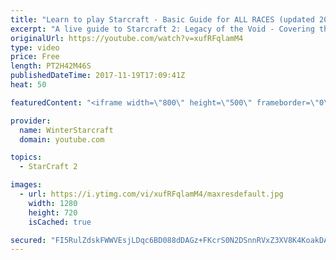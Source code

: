 ```yaml
---
title: "Learn to play Starcraft - Basic Guide for ALL RACES (updated 2017)"
excerpt: "A live guide to Starcraft 2: Legacy of the Void - Covering the basics and build orders for all of the races, and covering the important decisions to be made early in the game.  Not a step by step guide but a demonstration once you have the very basics of the units and races!"
originalUrl: https://youtube.com/watch?v=xufRFqlamM4
type: video
price: Free
length: PT2H42M46S
publishedDateTime: 2017-11-19T17:09:41Z
heat: 50

featuredContent: "<iframe width=\"800\" height=\"500\" frameborder=\"0\" src=\"https://www.youtube.com/embed/xufRFqlamM4\" allow=\"accelerometer; autoplay; encrypted-media; gyroscope; picture-in-picture\" allowfullscreen></iframe>"

provider:
  name: WinterStarcraft
  domain: youtube.com

topics:
  - StarCraft 2

images:
  - url: https://i.ytimg.com/vi/xufRFqlamM4/maxresdefault.jpg
    width: 1280
    height: 720
    isCached: true

secured: "FI5RulZdskFWWVEsjLDqc6BD088dDAGz+FKcrS0N2DSnnRVxZ3XV8K4KoakDAK2ybquS3I7ZGnIrb5RpRU2iXvKFNpe9arrjEA2zvVE0KHfgrDairX8tDYaGOQrjM2ZqvlN5UYy16BQ3wMQ5MAY5MkHzg6b73nR7dBYm0/IjdzayXtUH4katVTvBdYmCmFxs0W4tnvRPldqs6GP7kpiN5BKA4ZDbZ41xHjhMGjka2yWJQuw+Bk/nT8+qBwQ99gt68c8/wzb+BB6eaMmvBkZ0FCa+iJTXr3AZQGqsirPT+FbfnsuVbpFpcOmzxtB+JnLmn8V/Hfowmmy7Q6FbjWhkueXiWHhMvO68nZ+4YYU+ZQUayGrYR+xbMvPfEoj5Ny6XhkjQ2jzzVFHBrETBLwBFms/lM0OLGLRsmDc1O9/TwJraJY8jknByvMzO+tgpdhXd;AtJnd1d5kJt7sb82BoQUSg=="
---
```


